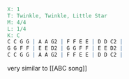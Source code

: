 
```abc
X: 1
T: Twinkle, Twinkle, Little Star
M: 4/4
L: 1/4
K: C
C C G G | A A G2 | F F E E | D D C2 |
G G F F | E E D2 | G G F F | E E D2 |
C C G G | A A G2 | F F E E | D D C2 |
```

very similar to [[ABC song]]
